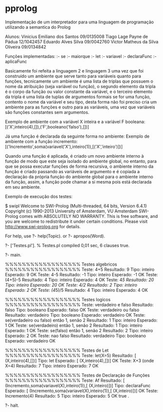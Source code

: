 pprolog
=======

Implementação de um interpretador para uma linguagem de programação utilizando a semantica do Prolog 

Alunos: 
Vinicius Emiliano dos Santos 09/0135008
Tiago Lage Payne de Pádua 12/1042457
Eduardo Alves Silva 09/0042760
Victor Matheus da Silva Oliveira 09/0134842

Funções implementadas:
:- se
:- maiorque
:- let
:- variavel
:- declaraFunc
:- aplicaFunc

Basicamente foi refeita a linguagem 2 e linguagem 3 uma vez que foi construído um ambiente que serve 
tanto para variáveis quanto para funções, tecnicamente um ambiente é uma lista de triplas que possuem
o nome da atribuição (seja variável ou função), o segundo elemento da tripla é o corpo da função ou
valor constante da variável, e o terceiro elemento da tripla é uma lista de tuplas de argumentos 
formais se for uma função, contento o nome da variável e seu tipo, desta forma não foi preciso
cria um ambiente para as funções e outro para as variáveis, uma vez que variáveis são funções 
constantes sem argumentos.

Exemplo de ambiente com a variável X inteira e a variável F booleana:
[('X',inteiro(4),[]),('F',booleano('falso'),[])]

Já uma função é declarada da seguinte forma no ambiente:
Exemplo de ambiente com a função incremento: 
[('Incremento',soma(variavel('X'),inteiro(1)),[('X','inteiro')])]

Quando uma função é aplicada, é criado um novo ambiente interno à função de modo que este seja isolado do
ambiente global, no entanto, para que se possa executar funções de forma recursiva, o ambiente interno da
função é criado passando as variáveis de argumento e é copiada a declaração da própria função do ambiente
global para o ambiente interno da função, assim, a função pode chamar a si mesma pois está declarada em
seu ambiente.

Exemplo de execução dos testes:

$ swipl
Welcome to SWI-Prolog (Multi-threaded, 64 bits, Version 6.4.1)
Copyright (c) 1990-2013 University of Amsterdam, VU Amsterdam
SWI-Prolog comes with ABSOLUTELY NO WARRANTY. This is free software,
and you are welcome to redistribute it under certain conditions.
Please visit http://www.swi-prolog.org for details.

For help, use ?- help(Topic). or ?- apropos(Word).

?- ['Testes.pl'].
% Testes.pl compiled 0,01 sec, 6 clauses
true.

?- main.

%%%%%%%%%%%%%%%%%% Testes algebricos %%%%%%%%%%%%%%%%%%
Teste: 4+5 Resultado: 9 Tipo: inteiro Esperado: 9 OK
Teste: 4-5 Resultado: -1 Tipo: inteiro Esperado: -1 OK
Teste: (4+5)-5 Resultado: 4 Tipo: inteiro Esperado: 4 OK
Teste: 4*5 Resultado: 20 Tipo: inteiro Esperado: 20 OK
Teste: 4/2 Resultado: 2 Tipo: inteiro Esperado: 2 OK
Teste: (4*5)/5 Resultado: 4 Tipo: inteiro Esperado: 4 OK

%%%%%%%%%%%%%%%%%% Testes logicos %%%%%%%%%%%%%%%%%%
Teste: verdadeiro e falso Resultado: falso Tipo: booleano Esperado: falso OK
Teste: verdadeiro ou falso Resultado: verdadeiro Tipo: booleano Esperado: verdadeiro OK
Teste: se(verdadeiro ou falso) então 1, senão 2 Resultado: 1 Tipo: inteiro Esperado: 1 OK
Teste: se(verdadeiro) então 1, senão 2 Resultado: 1 Tipo: inteiro Esperado: 1 OK
Teste: se(falso) então 1, senão 2 Resultado: 2 Tipo: inteiro Esperado: 2 OK
Teste: nao falso Resultado: verdadeiro Tipo: booleano Esperado: verdadeiro OK

%%%%%%%%%%%%%%%%%% Testes de Let %%%%%%%%%%%%%%%%%%
Teste: let(X=5) Resultado: [ (X,inteiro(4),[])] Tipo: let Esperado: [ (X,inteiro(4),[])] OK
Teste: X+3 (onde X=4) Resultado: 7 Tipo: inteiro Esperado: 7 OK

%%%%%%%%%%%%%%%%%% Testes de Declaração de Funções %%%%%%%%%%%%%%%%%%
Teste: Af Resultado: [ (Incremento,soma(variavel(X),inteiro(1)),[ (X,inteiro)])] Tipo: declaraFunc Esperado: [ (Incremento,soma(variavel(X),inteiro(1)),[ (X,inteiro)])] OK
Teste: Incremento(4) Resultado: 5 Tipo: inteiro Esperado: 5 OK
true .

?- halt.
